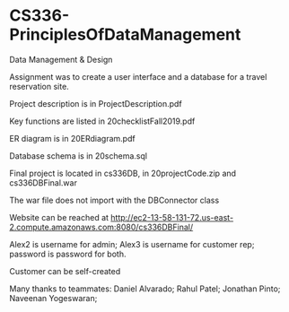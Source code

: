 # CS336-PrinciplesOfDataManagement
Data Management &amp; Design

Assignment was to create a user interface and a database for a travel reservation site.

Project description is in ProjectDescription.pdf

Key functions are listed in 20checklistFall2019.pdf

ER diagram is in 20ERdiagram.pdf

Database schema is in 20schema.sql

Final project is located in cs336DB, in 20projectCode.zip and cs336DBFinal.war

  The war file does not import with the DBConnector class

Website can be reached at http://ec2-13-58-131-72.us-east-2.compute.amazonaws.com:8080/cs336DBFinal/

Alex2 is username for admin; Alex3 is username for customer rep; password is password for both.

Customer can be self-created

Many thanks to teammates:
Daniel Alvarado;
Rahul Patel;
Jonathan Pinto;
Naveenan Yogeswaran;
